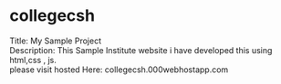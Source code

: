 # collegecsh <br/>
Title: My Sample Project  <br/>
Description: This Sample Institute website i have developed this using html,css , js.  <br/>
please visit hosted Here: collegecsh.000webhostapp.com  <br/>
